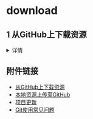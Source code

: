 # download

## 1 从GitHub上下载资源
<details>
<summary>详情</summary>  
  
### 0） 将资源下载至本地
- 下载zip压缩包（Windows下建议使用）
![Image text](/Git_user_guide/images/1.jpg)

- 利用命令行下载资源（Linux下建议使用）
在命令行中输入`git clone ziyuan_address`，ziyuan_address参考以下
![Image text](/Git_user_guide/images/2.jpg)

### 1） 将资源fork自己的项目中
![Image text](/Git_user_guide/images/3.jpg)  
这样，在我们自己的项目中就拥有了别人的项目\狗头。
  
</details>

## 附件链接
- [从GitHub上下载资源](https://github.com/dazhuang17/Github_User_Guide/blob/main/git_user_guide/download.md)
- [本地资源上传至GitHub](https://github.com/dazhuang17/Github_User_Guide/blob/main/git_user_guide/upload.md)
- [项目更新](https://github.com/dazhuang17/Github_User_Guide/blob/main/git_user_guide/up_to_date.md)
- [Git使用常见问题](https://github.com/dazhuang17/Github_User_Guide/blob/main/git_user_guide/Q%26A.md)
